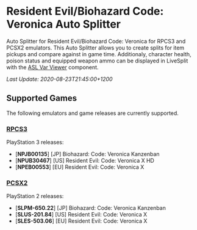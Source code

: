 # Resident Evil/Biohazard Code: Veronica Auto Splitter

Auto Splitter for Resident Evil/Biohazard Code: Veronica for RPCS3 and PCSX2
emulators. This Auto Splitter allows you to create splits for item pickups and
compare against in game time. Additionaly, character health, poison status and
equipped weapon ammo can be displayed in LiveSplit with the
[ASL Var Viewer](https://github.com/hawkerm/LiveSplit.ASLVarViewer) component.

*Last Update: 2020-08-23T21:45:00+1200*

## Supported Games
The following emulators and game releases are currently supported.

### [RPCS3](https://rpcs3.net/)
PlayStation 3 releases:
  - [**NPJB00135**] [JP] Biohazard: Code: Veronica Kanzenban
  - [**NPUB30467**] [US] Resident Evil: Code: Veronica X HD
  - [**NPEB00553**] [EU] Resident Evil: Code: Veronica X

### [PCSX2](https://pcsx2.net/)
PlayStation 2 releases:
  - [**SLPM-650.22**] [JP] Biohazard: Code: Veronica Kanzenban 
  - [**SLUS-201.84**] [US] Resident Evil: Code: Veronica X
  - [**SLES-503.06**] [EU] Resident Evil: Code: Veronica X